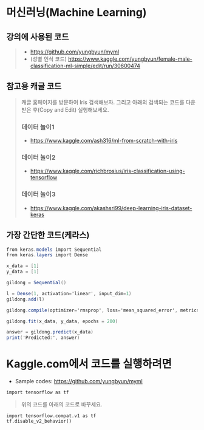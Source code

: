 # 머신러닝(Machine Learning)

## 강의에 사용된 코드
> * https://github.com/yungbyun/myml
> * (성별 인식 코드) https://www.kaggle.com/yungbyun/female-male-classification-ml-simple/edit/run/30600474

## 참고용 캐글 코드
> 캐글 홈페이지를 방문하여 Iris 검색해보자. 그리고 아래의 검색되는 코드를 다운받은 후(Copy and Edit) 실행해보세요.
> ### 데이터 놀이1 
> * https://www.kaggle.com/ash316/ml-from-scratch-with-iris 
> ### 데이터 놀이2 
> * https://www.kaggle.com/richbrosius/iris-classification-using-tensorflow
> ### 데이터 놀이3 
> * https://www.kaggle.com/akashsri99/deep-learning-iris-dataset-keras

## 가장 간단한 코드(케라스)
```csharp
from keras.models import Sequential
from keras.layers import Dense

x_data = [1]
y_data = [1]

gildong = Sequential()

l = Dense(1, activation='linear', input_dim=1)
gildong.add(l)

gildong.compile(optimizer='rmsprop', loss='mean_squared_error', metrics=['accuracy'])

gildong.fit(x_data, y_data, epochs = 200)

answer = gildong.predict(x_data)
print('Predicted:', answer)
```
# Kaggle.com에서 코드를 실행하려면

* Sample codes: https://github.com/yungbyun/myml

```
import tensorflow as tf
```

> 위의 코드를 아래의 코드로 바꾸세요.

```
import tensorflow.compat.v1 as tf
tf.disable_v2_behavior()
```

